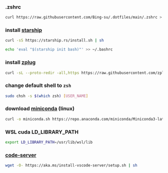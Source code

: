 ### .zshrc

```sh
curl https://raw.githubusercontent.com/Bing-su/.dotfiles/main/.zshrc > ~/.zshrc
```

### install [starship](https://starship.rs/)

```sh
curl -sS https://starship.rs/install.sh | sh
```

```sh
echo 'eval "$(starship init bash)"' >> ~/.bashrc
```


### install [zplug](https://github.com/zplug/zplug)

```sh
curl -sL --proto-redir -all,https https://raw.githubusercontent.com/zplug/installer/master/installer.zsh | zsh
```

### change default shell to `zsh`

```sh
sudo chsh -s $(which zsh) [USER_NAME]
```

### download [miniconda](https://docs.conda.io/en/latest/miniconda.html) (linux)

```sh
curl -o miniconda.sh https://repo.anaconda.com/miniconda/Miniconda3-latest-Linux-x86_64.sh
```

### WSL cuda LD_LIBRARY_PATH

```sh
export LD_LIBRARY_PATH=/usr/lib/wsl/lib
```

### [code-server](https://code.visualstudio.com/docs/remote/vscode-server)

```sh
wget -O- https://aka.ms/install-vscode-server/setup.sh | sh
```
